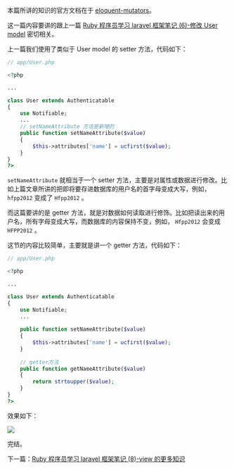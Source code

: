 本篇所讲的知识的官方文档在于 [eloquent-mutators](https://laravel.com/docs/5.4/eloquent-mutators)。

这一篇内容要讲的跟上一篇 [Ruby 程序员学习 laravel 框架笔记 (6)-修改 User model](https://www.rails365.net/articles/ruby-cheng-xu-yuan-xue-xi-laravel-kuang-jia-bi-ji-6-xiu-gai-user-model) 密切相关。

上一篇我们使用了类似于 User model 的 setter 方法，代码如下：

``` php
// app/User.php

<?php

...

class User extends Authenticatable
{
    use Notifiable;
    ...
    // setNameAttribute 方法是新增的
    public function setNameAttribute($value)
    {
        $this->attributes['name'] = ucfirst($value);
    }
}
?>
```

`setNameAttribute` 就相当于一个 setter 方法，主要是对属性或数据进行修改。比如上篇文章所讲的把即将要存进数据库的用户名的首字母变成大写，例如，`hfpp2012` 变成了 `Hfpp2012` 。

而这篇要讲的是 getter 方法，就是对数据如何读取进行修饰。比如把读出来的用户名，所有字母变成大写，而数据库的内容保持不变，例如，
 `Hfpp2012` 会变成 `HFPP2012` 。

这节的内容比较简单，主要就是讲一个 getter 方法，代码如下：

``` php
// app/User.php

<?php

...

class User extends Authenticatable
{
    use Notifiable;
    ...
    
    public function setNameAttribute($value)
    {
        $this->attributes['name'] = ucfirst($value);
    }
    
    // getter方法
    public function getNameAttribute($value)
    {
        return strtoupper($value);
    }
}
?>
```

效果如下：

![](https://rails365.oss-cn-shenzhen.aliyuncs.com/uploads/photo/image/297/2017/70c8ff74a81260ebdb116eae2d540d59.png)

完结。

下一篇：[Ruby 程序员学习 laravel 框架笔记 (8)-view 的更多知识](https://www.rails365.net/articles/ruby-cheng-xu-yuan-xue-xi-laravel-kuang-jia-bi-ji-8-view-geng-duo-zhi-shi)
